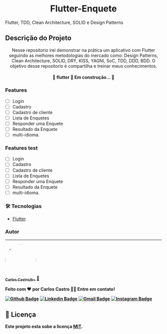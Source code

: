 <h1 align="center">Flutter-Enquete</h1>
Flutter, TDD, Clean Architecture, SOLID e Design Patterns


## Descrição do Projeto

<p align="center">Nesse repositorio irei demonstrar na prática  um aplicativo com Flutter seguindo as melhores metodologias do mercado  como: Design Patterns, Clean Architecture, SOLID, DRY, KISS, YAGNI, SoC, TDD, DDD, BDD. O objetivo desse repositorio é compartilha e treinar meus conhecimentos.</p>


<h4 align="center"> 
	🚧  flutter  🚀 Em construção...  🚧
</h4>

### Features

- [ ]  Login
- [ ]  Cadastro
- [ ] Cadastro de cliente
- [ ] Lista de Enquetes
- [ ] Responder uma Enquete
- [ ] Resultado da Enquete
- [ ] multi-idioma.

### Features test

- [ ]  Login
- [ ]  Cadastro
- [ ] Cadastro de cliente
- [ ] Lista de Enquetes
- [ ] Responder uma Enquete
- [ ] Resultado da Enquete
- [ ] multi-idioma.

### 🛠 Tecnologias
- [Flutter](https://flutter.dev/)



### Autor
---

<a href="###">
 <img style="border-radius: 50%;" src="https://avatars.githubusercontent.com/u/14837643?s=96&v=4" width="100px;" alt=""/>
 <br />
 <sub><b>Carlos Castro/b></sub></a> <a href="###" title="">🚀</a>


Feito com ❤️ por Carlos Castro 👋🏽 Entre em contato!

[![Github Badge](https://img.shields.io/badge/-Github-000?style=flat-square&logo=Github&logoColor=white&link=https://github.com/lucasgdb)](https://github.com/CriandoGames)
[![Linkedin Badge](https://img.shields.io/badge/-LinkedIn-blue?style=flat-square&logo=Linkedin&logoColor=white&link=https://www.linkedin.com/in/carlos-castro-07031692/)](https://www.linkedin.com/in/carlos-castro-07031692/)
[![Gmail Badge](https://img.shields.io/badge/-Gmail-c14438?style=flat-square&logo=Gmail&logoColor=white&link=mailto:carloscastrogames@gmail.com)](mailto:carloscastrogames@gmail.com)
[![Instagram Badge](https://img.shields.io/badge/-Instagram-C13584?style=flat-square&labelColor=C13584&logo=instagram&logoColor=white&link=https://www.instagram.com/codepwr/)](https://www.instagram.com/llcarloscastroll/)
  
  
  ## 📝 Licença

Este projeto esta sobe a licença [MIT](./LICENSE).
